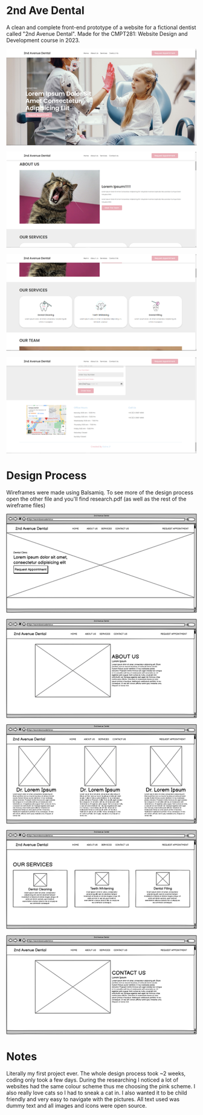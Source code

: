 
# 2nd Ave Dental

A clean and complete front-end prototype of a website for a fictional dentist called "2nd Avenue Dental". Made for the CMPT281: Website Design and Development course in 2023.

![alt text](https://github.com/ela7ne/2nd-ave-dental/blob/master/images/d4.png "sc 4")

![alt text](https://github.com/ela7ne/2nd-ave-dental/blob/master/images/d1.png "sc 1")

![alt text](https://github.com/ela7ne/2nd-ave-dental/blob/master/images/d2.png "sc 2")

![alt text](https://github.com/ela7ne/2nd-ave-dental/blob/master/images/d3.png "sc 3")

# Design Process
Wireframes were made using Balsamiq. To see more of the design process open the other file and you'll find research.pdf (as well as the rest of the wireframe files)

![alt text](https://github.com/ela7ne/2nd-ave-dental/blob/master/images/wireframes_page-0001.jpg "wireframe pg 1")

![alt text](https://github.com/ela7ne/2nd-ave-dental/blob/master/images/wireframes_page-0003.jpg "wireframe pg 3")

![alt text](https://github.com/ela7ne/2nd-ave-dental/blob/master/images/wireframes_page-0004.jpg "wireframe pg 4")

![alt text](https://github.com/ela7ne/2nd-ave-dental/blob/master/images/wireframes_page-0006.jpg "wireframe pg 6")

![alt text](https://github.com/ela7ne/2nd-ave-dental/blob/master/images/wireframes_page-0007.jpg "wireframe pg 7")

# Notes
Literally my first project ever. The whole design process took ~2 weeks, coding only took a few days. During the researching I noticed a lot of websites had the same colour scheme thus me choosing the pink scheme. I also really love cats so I had to sneak a cat in. I also wanted it to be child friendly and very easy to navigate with the pictures. All text used was dummy text and all images and icons were open source. 